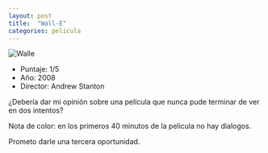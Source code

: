 ```yaml
---
layout: post
title:  "Wall-E"
categories: pelicula
---
```


![Walle](https://www.encadenados.org/rdc/images/stories/rashomon/num_69/wall-e107.jpg)

- Puntaje: 1/5
- Año: 2008
- Director: Andrew Stanton

¿Debería dar mi opinión sobre una película que nunca pude terminar de ver en dos intentos? 

Nota de color: en los primeros 40 minutos de la pelicula no hay dialogos.

Prometo darle una tercera oportunidad.